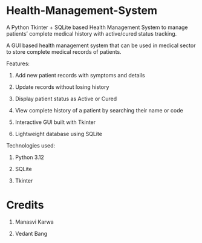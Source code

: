 # Health-Management-System
A Python Tkinter + SQLite based Health Management System to manage patients’ complete medical history with active/cured status tracking.


A GUI based health management system that can be used in medical sector to store complete medical records of patients.


Features:

1. Add new patient records with symptoms and details
   
2. Update records without losing history
   
3. Display patient status as Active or Cured
   
4. View complete history of a patient by searching their name or code
   
5. Interactive GUI built with Tkinter
    
6. Lightweight database using SQLite

Technologies used:

1. Python 3.12

2. SQLite

3. Tkinter

   
# Credits

1. Manasvi Karwa

2. Vedant Bang
